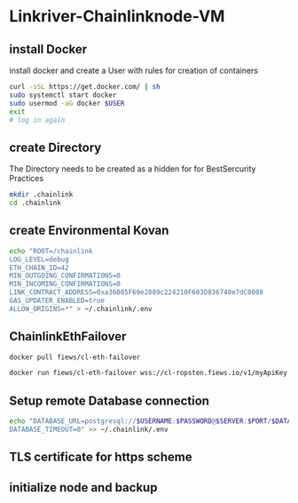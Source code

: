 # Linkriver-Chainlinknode-VM
## install Docker

install docker and create a User with rules for creation of containers

```bash
curl -sSL https://get.docker.com/ | sh
sudo systemctl start docker
sudo usermod -aG docker $USER
exit
# log in again
```
## create Directory
The Directory needs to be created as a hidden for for BestSercurity Practices

```bash
mkdir .chainlink
cd .chainlink
```

## create Environmental Kovan

```bash
echo "ROOT=/chainlink
LOG_LEVEL=debug
ETH_CHAIN_ID=42
MIN_OUTGOING_CONFIRMATIONS=0
MIN_INCOMING_CONFIRMATIONS=0
LINK_CONTRACT_ADDRESS=0xa36085F69e2889c224210F603D836748e7dC0088
GAS_UPDATER_ENABLED=true
ALLOW_ORIGINS=*" > ~/.chainlink/.env
````
## ChainlinkEthFailover

```bash
docker pull fiews/cl-eth-failover
```
```bash
docker run fiews/cl-eth-failover wss://cl-ropsten.fiews.io/v1/myApiKey ws://localhost:8546/
```

## Setup remote Database connection

```bash
echo "DATABASE_URL=postgresql://$USERNAME:$PASSWORD@$SERVER:$PORT/$DATABASE
DATABASE_TIMEOUT=0" >> ~/.chainlink/.env
```
## TLS certificate for https scheme

## initialize node and backup
